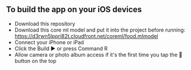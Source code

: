 ## To build the app on your iOS devices
* Download this repository
* Download this core ml model and put it into the project before running: https://d3rwn5lppri82t.cloudfront.net/coreml/food.mlmodel
* Connect your iPhone or iPad
* Click the Build ▶️ or press Command R
* Allow camera or photo album access if it's the first time you tap the 📸 button on the top
